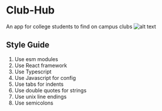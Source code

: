 # Club-Hub
An app  for college students to find on campus clubs
![alt text](https://github.com/JayantDevkar/Club-Hub/blob/master/ClubHub%20Structure.png)
## Style Guide
1. Use esm modules
2. Use React framework
3. Use Typescript
4. Use Javascript for config
5. Use tabs for indents
6. Use double quotes for strings
7. Use unix line endings 
8. Use semicolons
